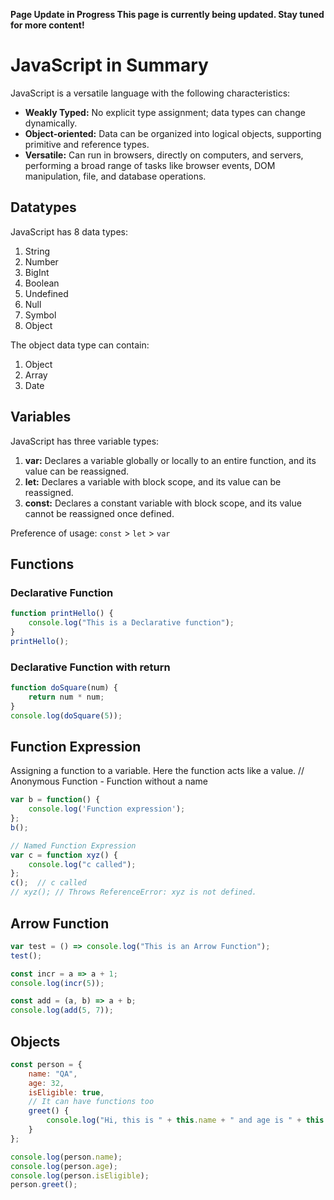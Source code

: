 **Page Update in Progress
This page is currently being updated. Stay tuned for more content!**

# JavaScript in Summary

JavaScript is a versatile language with the following characteristics:
- **Weakly Typed:** No explicit type assignment; data types can change dynamically.
- **Object-oriented:** Data can be organized into logical objects, supporting primitive and reference types.
- **Versatile:** Can run in browsers, directly on computers, and servers, performing a broad range of tasks like browser events, DOM manipulation, file, and database operations.

## Datatypes

JavaScript has 8 data types:
1. String
2. Number
3. BigInt
4. Boolean
5. Undefined
6. Null
7. Symbol
8. Object

The object data type can contain:
1. Object
2. Array
3. Date

## Variables

JavaScript has three variable types:
1. **var:** Declares a variable globally or locally to an entire function, and its value can be reassigned.
2. **let:** Declares a variable with block scope, and its value can be reassigned.
3. **const:** Declares a constant variable with block scope, and its value cannot be reassigned once defined.

Preference of usage: `const` > `let` > `var`

## Functions

### Declarative Function

```javascript
function printHello() {
    console.log("This is a Declarative function");
}
printHello();
```
### Declarative Function with return
```javascript
function doSquare(num) {
    return num * num;
}
console.log(doSquare(5));
```
## Function Expression
Assigning a function to a variable. Here the function acts like a value.
// Anonymous Function - Function without a name
```javascript
var b = function() {
    console.log('Function expression');
};
b();

// Named Function Expression
var c = function xyz() {
    console.log("c called");
};
c();  // c called
// xyz(); // Throws ReferenceError: xyz is not defined.
```
## Arrow Function

```javascript
var test = () => console.log("This is an Arrow Function");
test();

const incr = a => a + 1;
console.log(incr(5));

const add = (a, b) => a + b;
console.log(add(5, 7));
```

## Objects

```javascript
const person = {
    name: "QA",
    age: 32,
    isEligible: true,
    // It can have functions too
    greet() {
        console.log("Hi, this is " + this.name + " and age is " + this.age);
    }
};

console.log(person.name);
console.log(person.age);
console.log(person.isEligible);
person.greet();
```

